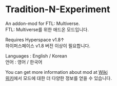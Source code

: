 # Tradition-N-Experiment
An addon-mod for FTL: Multiverse.  
FTL: Multiverse를 위한 애드온 모드입니다.  

Requires Hyperspace v1.8↑  
하이퍼스페이스 v1.8 버전 이상이 필요합니다.

Languages :  English / Korean  
언어 : 영어 / 한국어  

You can get more information about mod at [Wiki](https://github.com/EMPTY280/Tradition-N-Experiment/wiki)  
[위키](https://github.com/EMPTY280/Tradition-N-Experiment/wiki)에서 모드에 대한 더 다양한 정보를 얻을 수 있습니다.
